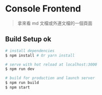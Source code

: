 # Console Frontend

> 拿來看 md 文檔或外連文檔的一個頁面

## Build Setup ok

```bash
# install dependencies
$ npm install # Or yarn install

# serve with hot reload at localhost:3000
$ npm run dev

# build for production and launch server
$ npm run build
$ npm start
```
